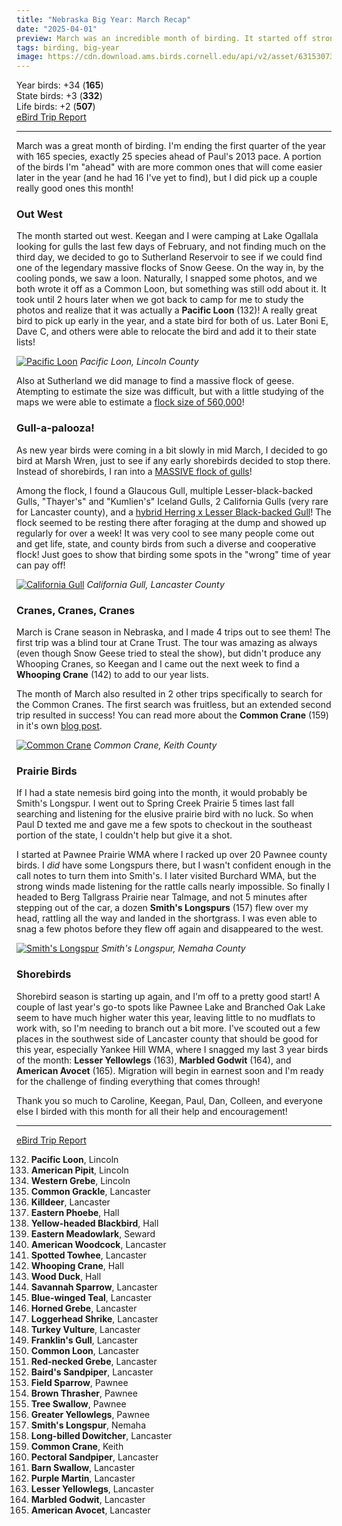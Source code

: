 ```yaml
---
title: "Nebraska Big Year: March Recap"
date: "2025-04-01"
preview: March was an incredible month of birding. It started off strong, included an epic chase, and ended with some early shorebirds.
tags: birding, big-year
image: https://cdn.download.ams.birds.cornell.edu/api/v2/asset/631530734/640
---
```


Year birds: +34 (**165**)\
State birds: +3 (**332**)\
Life birds: +2 (**507**)\
[eBird Trip Report](https://ebird.org/tripreport/337360)

---

March was a great month of birding. I'm ending the first quarter of the year with 165 species, exactly 25 species ahead of Paul's 2013 pace. A portion of the birds I'm "ahead" with are more common ones that will come easier later in the year (and he had 16 I've yet to find), but I did pick up a couple really good ones this month!

### Out West

The month started out west. Keegan and I were camping at Lake Ogallala looking for gulls the last few days of February, and not finding much on the third day, we decided to go to Sutherland Reservoir to see if we could find one of the legendary massive flocks of Snow Geese. On the way in, by the cooling ponds, we saw a loon. Naturally, I snapped some photos, and we both wrote it off as a Common Loon, but something was still odd about it. It took until 2 hours later when we got back to camp for me to study the photos and realize that it was actually a **Pacific Loon** (132)! A really great bird to pick up early in the year, and a state bird for both of us. Later Boni E, Dave C, and others were able to relocate the bird and add it to their state lists!

[![Pacific Loon](https://cdn.download.ams.birds.cornell.edu/api/v2/asset/631530734/1200)](https://macaulaylibrary.org/asset/631530734)
_Pacific Loon, Lincoln County_

Also at Sutherland we did manage to find a massive flock of geese. Atempting to estimate the size was difficult, but with a little studying of the maps we were able to estimate a [flock size of 560,000](https://ebird.org/checklist/S216074079)!

### Gull-a-palooza!

As new year birds were coming in a bit slowly in mid March, I decided to go bird at Marsh Wren, just to see if any early shorebirds decided to stop there. Instead of shorebirds, I ran into a [MASSIVE flock of gulls](https://ebird.org/checklist/S218281421)!

Among the flock, I found a Glaucous Gull, multiple Lesser-black-backed Gulls, "Thayer's" and "Kumlien's" Iceland Gulls, 2 California Gulls (very rare for Lancaster county), and a [hybrid Herring x Lesser Black-backed Gull](https://ebird.org/checklist/S218690750)! The flock seemed to be resting there after foraging at the dump and showed up regularly for over a week! It was very cool to see many people come out and get life, state, and county birds from such a diverse and cooperative flock! Just goes to show that birding some spots in the "wrong" time of year can pay off!

[![California Gull](https://cdn.download.ams.birds.cornell.edu/api/v2/asset/632158431/1200)](https://macaulaylibrary.org/asset/632158431)
_California Gull, Lancaster County_

### Cranes, Cranes, Cranes

March is Crane season in Nebraska, and I made 4 trips out to see them! The first trip was a blind tour at Crane Trust. The tour was amazing as always (even though Snow Geese tried to steal the show), but didn't produce any Whooping Cranes, so Keegan and I came out the next week to find a **Whooping Crane** (142) to add to our year lists.

The month of March also resulted in 2 other trips specifically to search for the Common Cranes. The first search was fruitless, but an extended second trip resulted in success! You can read more about the **Common Crane** (159) in it's own [blog post](/blog/2025/03/nebraska-big-year-common-crane-quest).

[![Common Crane](https://cdn.download.ams.birds.cornell.edu/api/v2/asset/632650420/1200)](https://macaulaylibrary.org/asset/632650420)
_Common Crane, Keith County_

### Prairie Birds

If I had a state nemesis bird going into the month, it would probably be Smith's Longspur. I went out to Spring Creek Prairie 5 times last fall searching and listening for the elusive prairie bird with no luck. So when Paul D texted me and gave me a few spots to checkout in the southeast portion of the state, I couldn't help but give it a shot.

I started at Pawnee Prairie WMA where I racked up over 20 Pawnee county birds. I _did_ have some Longspurs there, but I wasn't confident enough in the call notes to turn them into Smith's. I later visited Burchard WMA, but the strong winds made listening for the rattle calls nearly impossible. So finally I headed to Berg Tallgrass Prairie near Talmage, and not 5 minutes after stepping out of the car, a dozen **Smith's Longspurs** (157) flew over my head, rattling all the way and landed in the shortgrass. I was even able to snag a few photos before they flew off again and disappeared to the west.

[![Smith's Longspur](https://cdn.download.ams.birds.cornell.edu/api/v2/asset/632498819/1200)](https://macaulaylibrary.org/asset/632498819)
_Smith's Longspur, Nemaha County_

### Shorebirds

Shorebird season is starting up again, and I'm off to a pretty good start! A couple of last year's go-to spots like Pawnee Lake and Branched Oak Lake seem to have much higher water this year, leaving little to no mudflats to work with, so I'm needing to branch out a bit more. I've scouted out a few places in the southwest side of Lancaster county that should be good for this year, especially Yankee Hill WMA, where I snagged my last 3 year birds of the month: **Lesser Yellowlegs** (163), **Marbled Godwit** (164), and **American Avocet** (165). Migration will begin in earnest soon and I'm ready for the challenge of finding everything that comes through!

Thank you so much to Caroline, Keegan, Paul, Dan, Colleen, and everyone else I birded with this month for all their help and encouragement!

---

[eBird Trip Report](https://ebird.org/tripreport/337360)

132. **Pacific Loon**, Lincoln
133. **American Pipit**, Lincoln
134. **Western Grebe**, Lincoln
135. **Common Grackle**, Lancaster
136. **Killdeer**, Lancaster
137. **Eastern Phoebe**, Hall
138. **Yellow-headed Blackbird**, Hall
139. **Eastern Meadowlark**, Seward
140. **American Woodcock**, Lancaster
141. **Spotted Towhee**, Lancaster
142. **Whooping Crane**, Hall
143. **Wood Duck**, Hall
144. **Savannah Sparrow**, Lancaster
145. **Blue-winged Teal**, Lancaster
146. **Horned Grebe**, Lancaster
147. **Loggerhead Shrike**, Lancaster
148. **Turkey Vulture**, Lancaster
149. **Franklin's Gull**, Lancaster
150. **Common Loon**, Lancaster
151. **Red-necked Grebe**, Lancaster
152. **Baird's Sandpiper**, Lancaster
153. **Field Sparrow**, Pawnee
154. **Brown Thrasher**, Pawnee
155. **Tree Swallow**, Pawnee
156. **Greater Yellowlegs**, Pawnee
157. **Smith's Longspur**, Nemaha
158. **Long-billed Dowitcher**, Lancaster
159. **Common Crane**, Keith
160. **Pectoral Sandpiper**, Lancaster
161. **Barn Swallow**, Lancaster
162. **Purple Martin**, Lancaster
163. **Lesser Yellowlegs**, Lancaster
164. **Marbled Godwit**, Lancaster
165. **American Avocet**, Lancaster
